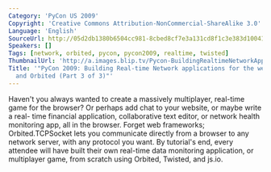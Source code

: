 ```yaml
---
Category: 'PyCon US 2009'
Copyright: 'Creative Commons Attribution-NonCommercial-ShareAlike 3.0'
Language: 'English'
SourceUrl: http://05d2db1380b6504cc981-8cbed8cf7e3a131cd8f1c3e383d10041.r93.cf2.rackcdn.com/pycon-us-2009/174_pycon-2009-building-real-time-network-applications-for-the-web-with-twisted-and-orbited-part-3-of-3.mp4
Speakers: []
Tags: [network, orbited, pycon, pycon2009, realtime, twisted]
ThumbnailUrl: 'http://a.images.blip.tv/Pycon-BuildingRealtimeNetworkApplicationsForTheWebWithTwisted150-71.jpg'
Title: '"PyCon 2009: Building Real-time Network applications for the web with Twisted
  and Orbited (Part 3 of 3)"'
---
```

  
Haven't you always wanted to create a massively multiplayer, real-time game
for the browser? Or perhaps add chat to your website, or maybe write a real-
time financial application, collaborative text editor, or network health
monitoring app, all in the browser. Forget web frameworks; Orbited.TCPSocket
lets you communicate directly from a browser to any network server, with any
protocol you want. By tutorial's end, every attendee will have built their own
real-time data monitoring application, or multiplayer game, from scratch using
Orbited, Twisted, and js.io.

